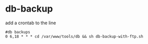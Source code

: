 # db-backup

add a crontab to the line

```
#db backups
0 6,18 * * * cd /var/www/tools/db && sh db-backup-with-ftp.sh
```
